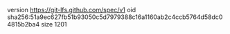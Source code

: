 version https://git-lfs.github.com/spec/v1
oid sha256:51a9ec627fb51b93050c5d7979388c16a1160ab2c4ccb5764d58dc04815b2ba4
size 1201
